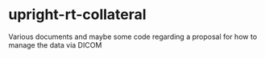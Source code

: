 # upright-rt-collateral
Various documents and maybe some code regarding a proposal for how to manage the data via DICOM
